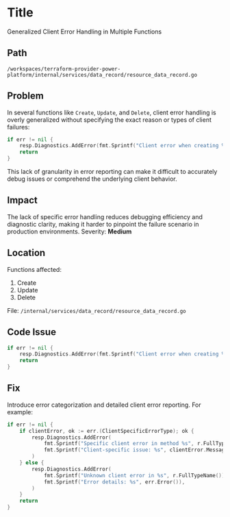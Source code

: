 # Title

Generalized Client Error Handling in Multiple Functions

## Path

`/workspaces/terraform-provider-power-platform/internal/services/data_record/resource_data_record.go`

## Problem

In several functions like `Create`, `Update`, and `Delete`, client error handling is overly generalized without specifying the exact reason or types of client failures:

```go
if err != nil {
    resp.Diagnostics.AddError(fmt.Sprintf("Client error when creating %s", r.FullTypeName()), err.Error())
    return
}
```

This lack of granularity in error reporting can make it difficult to accurately debug issues or comprehend the underlying client behavior.

## Impact

The lack of specific error handling reduces debugging efficiency and diagnostic clarity, making it harder to pinpoint the failure scenario in production environments. Severity: **Medium**

## Location

Functions affected:
1. Create
2. Update
3. Delete

File: `/internal/services/data_record/resource_data_record.go`

## Code Issue

```go
if err != nil {
    resp.Diagnostics.AddError(fmt.Sprintf("Client error when creating %s", r.FullTypeName()), err.Error())
    return
}
```

## Fix

Introduce error categorization and detailed client error reporting. For example:

```go
if err != nil {
    if clientError, ok := err.(ClientSpecificErrorType); ok {
        resp.Diagnostics.AddError(
            fmt.Sprintf("Specific client error in method %s", r.FullTypeName()),
            fmt.Sprintf("Client-specific issue: %s", clientError.Message()),
        )
    } else {
        resp.Diagnostics.AddError(
            fmt.Sprintf("Unknown client error in %s", r.FullTypeName()),
            fmt.Sprintf("Error details: %s", err.Error()),
        )
    }
    return
}
```